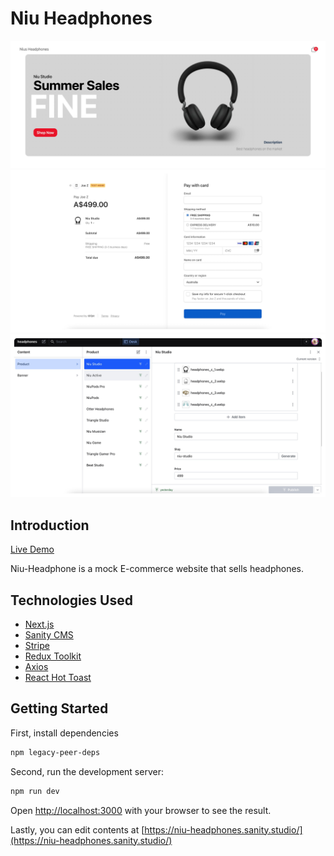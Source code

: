 # Niu Headphones
![](assets/16557984713731.jpg)
![](assets/16557985522514.jpg)
![](assets/16557991230682.jpg)

## Introduction
[Live Demo](https://niu-headphones.vercel.app/)

Niu-Headphone is a mock E-commerce website that sells headphones.




## Technologies Used
* [Next.js](https://nextjs.org/)
* [Sanity CMS](https://www.sanity.io/)
* [Stripe](https://stripe.com/)
* [Redux Toolkit](https://redux-toolkit.js.org/)
* [Axios](https://axios-http.com/docs/intro)
* [React Hot Toast](https://react-hot-toast.com/)

## Getting Started

First, install dependencies
```bash
npm legacy-peer-deps
```

Second, run the development server:

```bash
npm run dev
```


Open [http://localhost:3000](http://localhost:3000) with your browser to see the result.

Lastly, you can edit contents at [https://niu-headphones.sanity.studio/](https://niu-headphones.sanity.studio/)